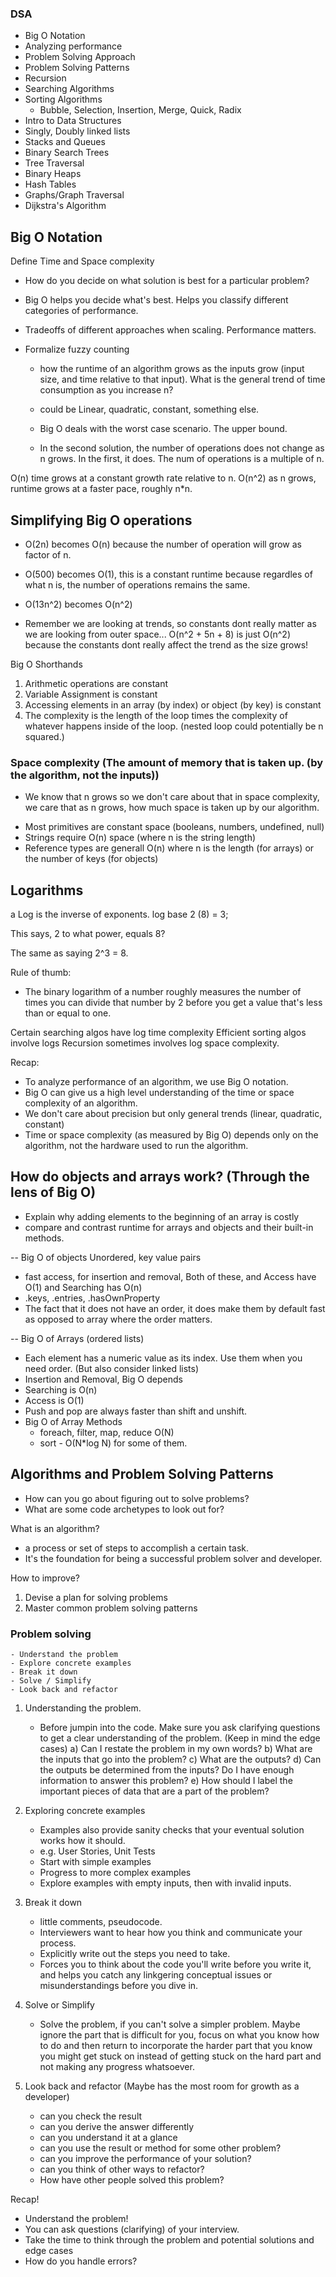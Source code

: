 ### DSA

- Big O Notation
- Analyzing performance
- Problem Solving Approach
- Problem Solving Patterns
- Recursion
- Searching Algorithms
- Sorting Algorithms
    - Bubble, Selection, Insertion, Merge, Quick, Radix
- Intro to Data Structures
- Singly, Doubly linked lists
- Stacks and Queues
- Binary Search Trees
- Tree Traversal
- Binary Heaps
- Hash Tables
- Graphs/Graph Traversal
- Dijkstra's Algorithm

## Big O Notation
Define Time and Space complexity

- How do you decide on what solution is best for a particular problem?
- Big O helps you decide what's best. Helps you classify different categories of performance.

- Tradeoffs of different approaches when scaling. Performance matters.

- Formalize fuzzy counting
    - how the runtime of an algorithm grows as the inputs grow (input size, and time relative to that input). What is the general trend of time consumption as you increase n?
    - could be Linear, quadratic, constant, something else.

    - Big O deals with the worst case scenario. The upper bound.
    - In the second solution, the number of operations does not change as n grows. In the first, it does. The num of operations is a multiple of n.

O(n) time grows at a constant growth rate relative to n. O(n^2) as n grows, runtime grows at a faster pace, roughly n*n.

## Simplifying Big O operations
- O(2n) becomes O(n) because the number of operation will grow as factor of n.

- O(500) becomes O(1), this is a constant runtime because regardles of what n is, the number of operations remains the same. 

- O(13n^2) becomes O(n^2)

* Remember we are looking at trends, so constants dont really matter as we are looking from outer space... O(n^2 + 5n + 8) is just O(n^2) because the constants dont really affect the trend as the size grows!

Big O Shorthands
1. Arithmetic operations are constant
2. Variable Assignment is constant
3. Accessing elements in an array (by index) or object (by key) is constant
4. The complexity is the length of the loop times the complexity of whatever happens inside of the loop. (nested loop could potentially be n squared.)

### Space complexity (The amount of memory that is taken up. (by the algorithm, not the inputs))

* We know that n grows so we don't care about that in space complexity, we care that as n grows, how much space is taken up by our algorithm.

- Most primitives are constant space (booleans, numbers, undefined, null)
- Strings require O(n) space (where n is the string length)
- Reference types are generall O(n) where n is the length (for arrays) or the number of keys (for objects)

## Logarithms

a Log is the inverse of exponents.
log base 2 (8) = 3;

This says, 2 to what power, equals 8?

The same as saying 2^3 = 8.

Rule of thumb:
- The binary logarithm of a number roughly measures the number of times you can divide that number by 2 before you get a value that's less than or equal to one.

Certain searching algos have log time complexity
Efficient sorting algos involve logs
Recursion sometimes involves log space complexity.

Recap:
- To analyze performance of an algorithm, we use Big O notation.
- Big O can give us a high level understanding of the time or space complexity of an algorithm.
- We don't care about precision but only general trends (linear, quadratic, constant)
- Time or space complexity (as measured by Big O) depends only on the algorithm, not the hardware used to run the algorithm.

## How do objects and arrays work? (Through the lens of Big O)
- Explain why adding elements to the beginning of an array is costly
- compare and contrast runtime for arrays and objects and their built-in methods.

-- Big O of objects
Unordered, key value pairs
- fast access, for insertion and removal, Both of these, and Access have O(1) and Searching has O(n)
- .keys, .entries, .hasOwnProperty
- The fact that it does not have an order, it does make them by default fast as opposed to array where the order matters.

-- Big O of Arrays (ordered lists)
- Each element has a numeric value as its index. Use them when you need order. (But also consider linked lists)
- Insertion and Removal, Big O depends
- Searching is O(n)
- Access is O(1)
- Push and pop are always faster than shift and unshift.
- Big O of Array Methods
    -  foreach, filter, map, reduce O(N)
    - sort - O(N*log N) for some of them.

## Algorithms and Problem Solving Patterns
- How can you go about figuring out to solve problems?
- What are some code archetypes to look out for?

What is an algorithm?
- a process or set of steps to accomplish a certain task.
- It's the foundation for being a successful problem solver and developer.

How to improve?
1) Devise a plan for solving problems
2) Master common problem solving patterns

### Problem solving
    - Understand the problem
    - Explore concrete examples
    - Break it down
    - Solve / Simplify
    - Look back and refactor

1) Understanding the problem.
    - Before jumpin into the code. Make sure you ask clarifying questions to get a clear understanding of the problem. (Keep in mind the edge cases)
    a) Can I restate the problem in my own words?
    b) What are the inputs that go into the problem?
    c) What are the outputs?
    d) Can the outputs be determined from the inputs? Do I have enough information to answer this problem?
    e) How should I label the important pieces of data that are a part of the problem?

2) Exploring concrete examples
    - Examples also provide sanity checks that your eventual solution works how it should.
    - e.g. User Stories, Unit Tests
    - Start with simple examples
    - Progress to more complex examples
    - Explore examples with empty inputs, then with invalid inputs.

3) Break it down
    - little comments, pseudocode.
    - Interviewers want to hear how you think and communicate your process.
    - Explicitly write out the steps you need to take.
    - Forces you to think about the code you'll write before you write it, and helps you catch any linkgering conceptual issues or misunderstandings before you dive in.

4) Solve or Simplify
    - Solve the problem, if you can't solve a simpler problem. Maybe ignore the part that is difficult for you, focus on what you know how to do and then return to incorporate the harder part that you know you might get stuck on instead of getting stuck  on the hard part and not making any progress whatsoever.

5) Look back and refactor (Maybe has the most room for growth as a developer)
    - can you check the result
    - can you derive the answer differently
    - can you understand it at a glance
    - can you use the result or method for some other problem?
    - can you improve the performance of your solution?
    - can you think of other ways to refactor?
    - How have other people solved this problem?

Recap!
- Understand the problem!
- You can ask questions (clarifying) of your interview. 
- Take the time to think through the problem and potential solutions and edge cases
- How do you handle errors?
